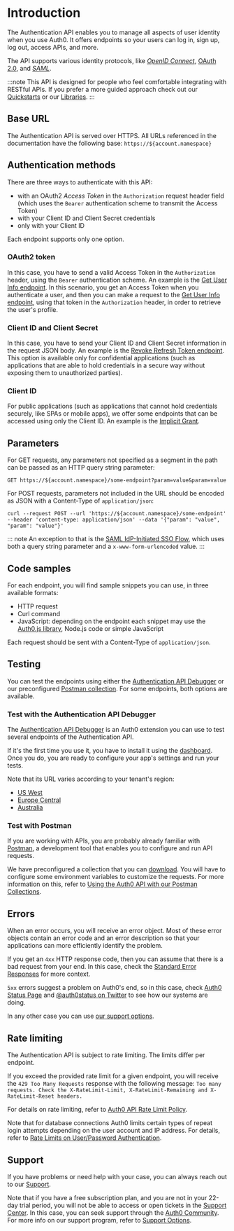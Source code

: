 # Introduction

The Authentication API enables you to manage all aspects of user identity when you use Auth0. It offers endpoints so your users can log in, sign up, log out, access APIs, and more. 

The API supports various identity protocols, like <dfn data-key="openid">[OpenID Connect](/protocols/oidc)</dfn>, [OAuth 2.0](/protocols/oauth2), and <dfn data-key="security-assertion-markup-language">[SAML](/protocols/saml)</dfn>.

:::note
This API is designed for people who feel comfortable integrating with RESTful APIs. If you prefer a more guided approach check out our [Quickstarts](/quickstarts) or our [Libraries](/libraries).
:::

## Base URL

The Authentication API is served over HTTPS. All URLs referenced in the documentation have the following base: `https://${account.namespace}`

## Authentication methods

There are three ways to authenticate with this API: 
- with an OAuth2 <dfn data-key="access-token">Access Token</dfn> in the `Authorization` request header field (which uses the `Bearer` authentication scheme to transmit the Access Token)
- with your Client ID and Client Secret credentials
- only with your Client ID

Each endpoint supports only one option.

### OAuth2 token

In this case, you have to send a valid Access Token in the `Authorization` header, using the `Bearer` authentication scheme. An example is the [Get User Info endpoint](#get-user-info). In this scenario, you get an Access Token when you authenticate a user, and then you can make a request to the [Get User Info endpoint](#get-user-info), using that token in the `Authorization` header, in order to retrieve the user's profile.

### Client ID and Client Secret

In this case, you have to send your Client ID and Client Secret information in the request JSON body. An example is the [Revoke Refresh Token endpoint](#revoke-refresh-token). This option is available only for confidential applications (such as applications that are able to hold credentials in a secure way without exposing them to unauthorized parties).

### Client ID

For public applications (such as applications that cannot hold credentials securely, like SPAs or mobile apps), we offer some endpoints that can be accessed using only the Client ID. An example is the [Implicit Grant](#implicit-grant).

## Parameters

For GET requests, any parameters not specified as a segment in the path can be passed as an HTTP query string parameter:

`GET https://${account.namespace}/some-endpoint?param=value&param=value`

For POST requests, parameters not included in the URL should be encoded as JSON with a Content-Type of `application/json`:

`curl --request POST --url 'https://${account.namespace}/some-endpoint' --header 'content-type: application/json' --data '{"param": "value", "param": "value"}'`

::: note
An exception to that is the [SAML IdP-Initiated SSO Flow](#idp-initiated-sso-flow), which uses both a query string parameter and a `x-www-form-urlencoded` value.
:::

## Code samples

For each endpoint, you will find sample snippets you can use, in three available formats:
- HTTP request
- Curl command
- JavaScript: depending on the endpoint each snippet may use the [Auth0.js library](/libraries/auth0js), Node.js code or simple JavaScript

Each request should be sent with a Content-Type of `application/json`.

## Testing

You can test the endpoints using either the [Authentication API Debugger](/extensions/authentication-api-debugger) or our preconfigured [Postman collection](https://app.getpostman.com/run-collection/2a9bc47495ab00cda178). For some endpoints, both options are available.

### Test with the Authentication API Debugger

The [Authentication API Debugger](/extensions/authentication-api-debugger) is an Auth0 extension you can use to test several endpoints of the Authentication API. 

If it's the first time you use it, you have to install it using the [dashboard](https://${manage_url}/#/extensions). Once you do, you are ready to configure your app's settings and run your tests. 

Note that its URL varies according to your tenant's region:
- <a href="https://${account.tenant}.us.webtask.io/auth0-authentication-api-debugger" target="_blank">US West</a>
- <a href="https://${account.tenant}.eu.webtask.io/auth0-authentication-api-debugger" target="_blank">Europe Central</a>
- <a href="https://${account.tenant}.au.webtask.io/auth0-authentication-api-debugger" target="_blank">Australia</a>

### Test with Postman

If you are working with APIs, you are probably already familiar with [Postman](https://www.getpostman.com/), a development tool that enables you to configure and run API requests.

We have preconfigured a collection that you can [download](https://app.getpostman.com/run-collection/2a9bc47495ab00cda178). You will have to configure some environment variables to customize the requests. For more information on this, refer to [Using the Auth0 API with our Postman Collections](/api/postman).

## Errors

When an error occurs, you will receive an error object. Most of these error objects contain an error code and an error description so that your applications can more efficiently identify the problem.

If you get an `4xx` HTTP response code, then you can assume that there is a bad request from your end. In this case, check the [Standard Error Responses](#standard-error-responses) for more context. 

`5xx` errors suggest a problem on Auth0's end, so in this case, check [Auth0 Status Page](https://status.auth0.com/) and [@auth0status on Twitter](https://twitter.com/auth0status) to see how our systems are doing.

In any other case you can use [our support options](#support).

## Rate limiting

The Authentication API is subject to rate limiting. The limits differ per endpoint.

If you exceed the provided rate limit for a given endpoint, you will receive the `429 Too Many Requests` response with the following message: `Too many requests. Check the X-RateLimit-Limit, X-RateLimit-Remaining and X-RateLimit-Reset headers.`

For details on rate limiting, refer to [Auth0 API Rate Limit Policy](/policies/rate-limits).

Note that for database connections Auth0 limits certain types of repeat login attempts depending on the user account and IP address. For details, refer to [Rate Limits on User/Password Authentication](/connections/database/rate-limits).

## Support

If you have problems or need help with your case, you can always reach out to our [Support](${env.DOMAIN_URL_SUPPORT}).

Note that if you have a free subscription plan, and you are not in your 22-day trial period, you will not be able to access or open tickets in the [Support Center](${env.DOMAIN_URL_SUPPORT}). In this case, you can seek support through the [Auth0 Community](https://community.auth0.com/). For more info on our support program, refer to [Support Options](/support).
